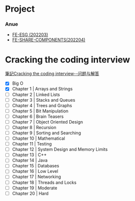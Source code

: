 # Project

### Anue

- [FE-ESG (202203)](https://hackmd.io/ejeVqqhdRzKYq2E5G-JFrg)
- [FE-SHARE-COMPONENTS(202204)](https://www.notion.so/GtsIqZu_S7e7rcVlT2maEw)
# Cracking the coding interview

[筆記](https://hackmd.io/68LaIV-jQXmsMsq6SoB0Rw)[Cracking the coding interview--问题与解答](https://hawstein.com/2013/03/14/ctci-solutions-contents/)

- [x] Big O
- [x] Chapter 1 | Arrays and Strings
- [ ] Chapter 2 | Linked Lists
- [ ] Chapter 3 | Stacks and Queues
- [ ] Chapter 4 | Trees and Graphs
- [ ] Chapter 5 | Bit Manipulation
- [ ] Chapter 6 | Brain Teasers
- [ ] Chapter 7 | Object Oriented Design
- [ ] Chapter 8 | Recursion
- [ ] Chapter 9 | Sorting and Searching
- [ ] Chapter 10 | Mathematical
- [ ] Chapter 11 | Testing
- [ ] Chapter 12 | System Design and Memory Limits
- [ ] Chapter 13 | C++
- [ ] Chapter 14 | Java
- [ ] Chapter 15 | Databases
- [ ] Chapter 16 | Low Level
- [ ] Chapter 17 | Networking
- [ ] Chapter 18 | Threads and Locks
- [ ] Chapter 19 | Moderate
- [ ] Chapter 20 | Hard
